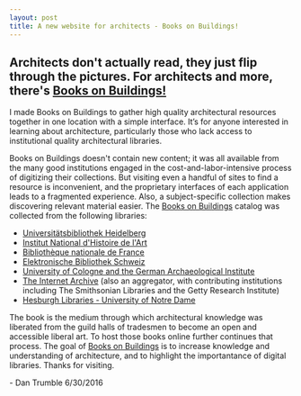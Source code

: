 ```yaml
---
layout: post
title: A new website for architects - Books on Buildings!
---
```


## Architects don't actually read, they just flip through the pictures. For architects and more, there's [Books on Buildings!][1]


I made Books on Buildings to gather high quality architectural resources together in one location with a simple interface. It’s for anyone interested in learning about architecture, particularly those who lack access to institutional quality architectural libraries.


Books on Buildings doesn't contain new content; it was all available from the many good institutions engaged in the cost-and-labor-intensive process of digitizing their collections. But visiting even a handful of sites to find a resource is inconvenient, and the proprietary interfaces of each application leads to a fragmented experience. Also, a subject-specific collection makes discovering relevant material easier. The [Books on Buildings][1] catalog was collected from the following libraries:
	
	
* [Universitätsbibliothek Heidelberg][2]
* [Institut National d'Histoire de l'Art][3]
* [Bibliothèque nationale de France][4]
* [Elektronische Bibliothek Schweiz][5]
* [University of Cologne and the German Archaeological Institute][6]
* [The Internet Archive][7]  (also an aggregator, with contributing institutions including The Smithsonian Libraries and the Getty Research Institute)
* [Hesburgh Libraries - University of Notre Dame][8]


The book is the medium through which architectural knowledge was liberated from the guild halls of tradesmen to become an open and accessible liberal art. To host those books online further continues that process. The goal of [Books on Buildings][1] is to increase knowledge and understanding of architecture, and to highlight the importantance of digital libraries. Thanks for visiting. 


\- Dan Trumble 6/30/2016

[1]: http://dtlib.github.io
[2]: http://www.ub.uni-heidelberg.de/
[3]: http://bibliotheque.inha.fr/iguana/www.main.cls?surl=bibliotheque-inha
[4]: http://gallica.bnf.fr/
[5]: http://www.e-rara.ch/
[6]: http://arachne.uni-koeln.de/drupal/
[7]: https://archive.org/details/texts
[8]: http://library.nd.edu/architecture/DigitizedRareBooks.shtml
